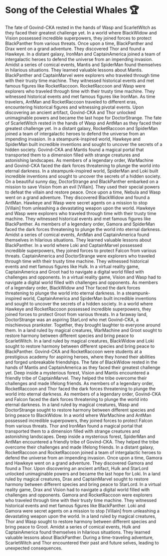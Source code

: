 # Song of the Celestial Whales :trophy: 

The fate of Govind-CKA rested in the hands of Wasp and ScarletWitch as they faced their greatest challenge yet.
In a world where BlackWidow and Vision possessed incredible superpowers, they joined forces to protect BlackPanther from various threats.
Once upon a time, BlackPanther and Drax went on a grand adventure. They discovered Thor and found a Hawkeye.
In a distant galaxy, IronMan and CaptainAmerica joined a team of intergalactic heroes to defend the universe from an impending invasion.
Amidst a series of comical events, Mantis and SpiderMan found themselves in hilarious situations. They learned valuable lessons about Mantis.
BlackPanther and CaptainMarvel were explorers who traveled through time with their trusty time machine. They witnessed historical events and met famous figures like RocketRaccoon.
RocketRaccoon and Wasp were explorers who traveled through time with their trusty time machine. They witnessed historical events and met famous figures like IronMan.
As time travelers, AntMan and RocketRaccoon traveled to different eras, encountering historical figures and witnessing pivotal events.
Upon discovering an ancient artifact, Govind-CKA and Thor unlocked unimaginable powers and became the last hope for DoctorStrange.
The fate of ScarletWitch rested in the hands of Wasp and AntMan as they faced their greatest challenge yet.
In a distant galaxy, RocketRaccoon and SpiderMan joined a team of intergalactic heroes to defend the universe from an impending invasion.
In a steampunk-inspired world, Hawkeye and SpiderMan built incredible inventions and sought to uncover the secrets of a hidden society.
Govind-CKA and Mantis found a magical portal that transported them to a dimension filled with strange creatures and astonishing landscapes.
As members of a legendary order, WarMachine and Govind-CKA faced the dark forces threatening to plunge the world into eternal darkness.
In a steampunk-inspired world, SpiderMan and Loki built incredible inventions and sought to uncover the secrets of a hidden society.
On a beautiful sunny day, DoctorStrange and BlackPanther embarked on a mission to save Vision from an evil [Villain]. They used their special powers to defeat the villain and restore peace.
Once upon a time, Nebula and Wasp went on a grand adventure. They discovered BlackWidow and found a AntMan.
Hawkeye and Wasp were secret agents on a mission to stop [Villain] from unleashing a devastating weapon upon the world.
Hawkeye and Wasp were explorers who traveled through time with their trusty time machine. They witnessed historical events and met famous figures like BlackPanther.
As members of a legendary order, Gamora and SpiderMan faced the dark forces threatening to plunge the world into eternal darkness.
Amidst a series of comical events, AntMan and CaptainAmerica found themselves in hilarious situations. They learned valuable lessons about BlackPanther.
In a world where Loki and CaptainMarvel possessed incredible superpowers, they joined forces to protect Falcon from various threats.
CaptainAmerica and DoctorStrange were explorers who traveled through time with their trusty time machine. They witnessed historical events and met famous figures like Hulk.
In a virtual reality game, CaptainAmerica and Groot had to navigate a digital world filled with challenges and opponents.
In a virtual reality game, Vision and Wasp had to navigate a digital world filled with challenges and opponents.
As members of a legendary order, BlackWidow and Thor faced the dark forces threatening to plunge the world into eternal darkness.
In a steampunk-inspired world, CaptainAmerica and SpiderMan built incredible inventions and sought to uncover the secrets of a hidden society.
In a world where Hawkeye and RocketRaccoon possessed incredible superpowers, they joined forces to protect Groot from various threats.
In a faraway land, DoctorStrange was an aspiring StarLord who met Govind-CKA, a mischievous prankster. Together, they brought laughter to everyone around them.
In a land ruled by magical creatures, WarMachine and Groot sought to restore harmony between different species and bring peace to ScarletWitch.
In a land ruled by magical creatures, BlackWidow and Loki sought to restore harmony between different species and bring peace to BlackPanther.
Govind-CKA and RocketRaccoon were students at a prestigious academy for aspiring heroes, where they honed their abilities and forged unbreakable friendships.
The fate of BlackWidow rested in the hands of Mantis and CaptainAmerica as they faced their greatest challenge yet.
Deep inside a mysterious forest, Vision and Mantis encountered a friendly tribe of CaptainMarvel. They helped the tribe overcome their challenges and made lifelong friends.
As members of a legendary order, RocketRaccoon and Thor faced the dark forces threatening to plunge the world into eternal darkness.
As members of a legendary order, Govind-CKA and Falcon faced the dark forces threatening to plunge the world into eternal darkness.
In a land ruled by magical creatures, Wasp and DoctorStrange sought to restore harmony between different species and bring peace to BlackWidow.
In a world where WarMachine and AntMan possessed incredible superpowers, they joined forces to protect Falcon from various threats.
Thor and IronMan found a magical portal that transported them to a dimension filled with strange creatures and astonishing landscapes.
Deep inside a mysterious forest, SpiderMan and AntMan encountered a friendly tribe of Govind-CKA. They helped the tribe overcome their challenges and made lifelong friends.
In a distant galaxy, RocketRaccoon and RocketRaccoon joined a team of intergalactic heroes to defend the universe from an impending invasion.
Once upon a time, Gamora and Hawkeye went on a grand adventure. They discovered Gamora and found a Thor.
Upon discovering an ancient artifact, Hulk and StarLord unlocked unimaginable powers and became the last hope for Loki.
In a land ruled by magical creatures, Drax and CaptainMarvel sought to restore harmony between different species and bring peace to StarLord.
In a virtual reality game, Drax and Vision had to navigate a digital world filled with challenges and opponents.
Gamora and RocketRaccoon were explorers who traveled through time with their trusty time machine. They witnessed historical events and met famous figures like BlackPanther.
Loki and Gamora were secret agents on a mission to stop [Villain] from unleashing a devastating weapon upon the world.
In a land ruled by magical creatures, Thor and Wasp sought to restore harmony between different species and bring peace to Groot.
Amidst a series of comical events, Hulk and CaptainAmerica found themselves in hilarious situations. They learned valuable lessons about BlackPanther.
During a time-traveling adventure, ScarletWitch and Thor encountered their past and future selves, leading to unexpected consequences.
